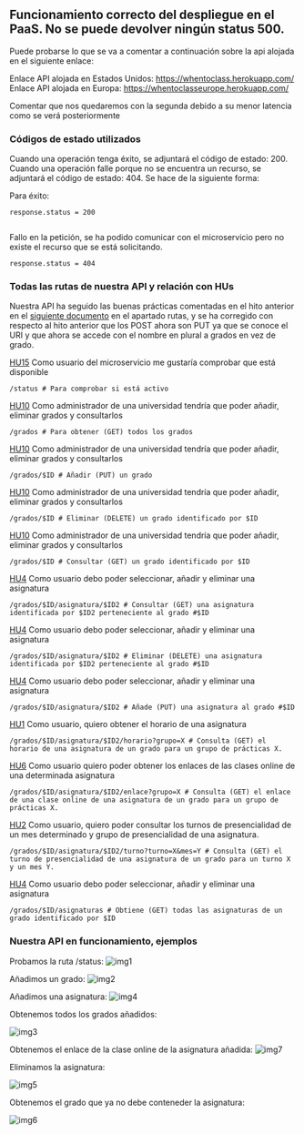 ## Funcionamiento correcto del despliegue en el PaaS. No se puede devolver ningún status 500.
Puede probarse lo que se va a comentar a continuación sobre la api alojada en el siguiente enlace:

Enlace API alojada en Estados Unidos: https://whentoclass.herokuapp.com/
Enlace API alojada en Europa: https://whentoclasseurope.herokuapp.com/

Comentar que nos quedaremos con la segunda debido a su menor latencia como se verá posteriormente

### Códigos de estado utilizados
Cuando una operación tenga éxito, se adjuntará el código de estado: 200.
Cuando una operación falle porque no se encuentra un recurso, se adjuntará el código de estado: 404.
Se hace de la siguiente forma:

Para éxito:
```
response.status = 200
                        
```
Fallo en la petición, se ha podido comunicar con el microservicio pero no existe el recurso que se está solicitando.
```
response.status = 404
```
### Todas las rutas de nuestra API y relación con HUs
Nuestra API ha seguido las buenas prácticas comentadas en el hito anterior en el [siguiente documento](https://github.com/antoniocuadros/WhenToClass/blob/master/docs/microservicios/rub2.md#rutas) en el apartado rutas, y se ha corregido con respecto al hito anterior que los POST ahora son PUT ya que se conoce el URI y que ahora se accede con el nombre en plural a grados en vez de grado.

[HU15](https://github.com/antoniocuadros/WhenToClass/issues/98) Como usuario del microservicio me gustaría comprobar que está disponible
```
/status # Para comprobar si está activo
```

[HU10](https://github.com/antoniocuadros/WhenToClass/issues/71) Como administrador de una universidad tendría que poder añadir, eliminar grados y consultarlos
```
/grados # Para obtener (GET) todos los grados
```

[HU10](https://github.com/antoniocuadros/WhenToClass/issues/71) Como administrador de una universidad tendría que poder añadir, eliminar grados y consultarlos
```
/grados/$ID # Añadir (PUT) un grado
```

[HU10](https://github.com/antoniocuadros/WhenToClass/issues/71) Como administrador de una universidad tendría que poder añadir, eliminar grados y consultarlos
```
/grados/$ID # Eliminar (DELETE) un grado identificado por $ID
```

[HU10](https://github.com/antoniocuadros/WhenToClass/issues/71) Como administrador de una universidad tendría que poder añadir, eliminar grados y consultarlos
```
/grados/$ID # Consultar (GET) un grado identificado por $ID
```

[HU4](https://github.com/antoniocuadros/WhenToClass/issues/28) Como usuario debo poder seleccionar, añadir y eliminar una asignatura
```
/grados/$ID/asignatura/$ID2 # Consultar (GET) una asignatura identificada por $ID2 perteneciente al grado #$ID
```

[HU4](https://github.com/antoniocuadros/WhenToClass/issues/28) Como usuario debo poder seleccionar, añadir y eliminar una asignatura
```
/grados/$ID/asignatura/$ID2 # Eliminar (DELETE) una asignatura identificada por $ID2 perteneciente al grado #$ID
```

[HU4](https://github.com/antoniocuadros/WhenToClass/issues/28) Como usuario debo poder seleccionar, añadir y eliminar una asignatura
```
/grados/$ID/asignatura/$ID2 # Añade (PUT) una asignatura al grado #$ID
```

[HU1](https://github.com/antoniocuadros/WhenToClass/issues/8) Como usuario, quiero obtener el horario de una asignatura 
```
/grados/$ID/asignatura/$ID2/horario?grupo=X # Consulta (GET) el horario de una asignatura de un grado para un grupo de prácticas X.
```

[HU6](https://github.com/antoniocuadros/WhenToClass/issues/47) Como usuario quiero poder obtener los enlaces de las clases online de una determinada asignatura
```
/grados/$ID/asignatura/$ID2/enlace?grupo=X # Consulta (GET) el enlace de una clase online de una asignatura de un grado para un grupo de prácticas X.
```

[HU2](https://github.com/antoniocuadros/WhenToClass/issues/9) Como usuario, quiero poder consultar los turnos de presencialidad de un mes determinado y grupo de presencialidad de una asignatura.
```
/grados/$ID/asignatura/$ID2/turno?turno=X&mes=Y # Consulta (GET) el turno de presencialidad de una asignatura de un grado para un turno X y un mes Y.
```

[HU4](https://github.com/antoniocuadros/WhenToClass/issues/28) Como usuario debo poder seleccionar, añadir y eliminar una asignatura
```
/grados/$ID/asignaturas # Obtiene (GET) todas las asignaturas de un grado identificado por $ID
```

### Nuestra API en funcionamiento, ejemplos

Probamos la ruta /status:
![img1](https://github.com/antoniocuadros/WhenToClass/blob/master/docs/paas/images/15.png)

Añadimos un grado:
![img2](https://github.com/antoniocuadros/WhenToClass/blob/master/docs/paas/images/16.png)

Añadimos una asignatura:
![img4](https://github.com/antoniocuadros/WhenToClass/blob/master/docs/paas/images/17.png)

Obtenemos todos los grados añadidos:

![img3](https://github.com/antoniocuadros/WhenToClass/blob/master/docs/paas/images/14.png)

Obtenemos el enlace de la clase online de la asignatura añadida:
![img7](https://github.com/antoniocuadros/WhenToClass/blob/master/docs/paas/images/20.png)

Eliminamos la asignatura:

![img5](https://github.com/antoniocuadros/WhenToClass/blob/master/docs/paas/images/18.png)

Obtenemos el grado que ya no debe conteneder la asignatura:

![img6](https://github.com/antoniocuadros/WhenToClass/blob/master/docs/paas/images/19.png)

